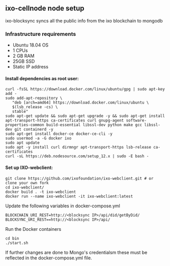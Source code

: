 


## ixo-cellnode node setup

ixo-blocksync syncs all the public info from the ixo blockchain to mongodb

### Infrastructure requirements

* Ubuntu 18.04 OS
* 1 CPUs
* 2 GB RAM
* 25GB SSD
* Static IP address


#### Install dependencies as root user: 


```text
curl -fsSL https://download.docker.com/linux/ubuntu/gpg | sudo apt-key add -
sudo add-apt-repository \
   "deb [arch=amd64] https://download.docker.com/linux/ubuntu \
   $(lsb_release -cs) \
   stable"
sudo apt-get update && sudo apt-get upgrade -y && sudo apt-get install apt-transport-https ca-certificates curl gnupg-agent software-properties-common build-essential libssl-dev python make gcc libssl-dev git containerd -y
sudo apt-get install docker-ce docker-ce-cli -y
sudo usermod -a -G docker ixo
sudo apt update
sudo apt -y install curl dirmngr apt-transport-https lsb-release ca-certificates
curl -sL https://deb.nodesource.com/setup_12.x | sudo -E bash -
```

#### Set up IXO-webclient: 

```text
git clone https://github.com/ixofoundation/ixo-webclient.git # or clone your own fork
cd ixo-webclient/
docker build . -t ixo-webclient
docker run --name ixo-webclient -it ixo-webclient:latest
```

Update the following variables in docker-compose.yml
```
BLOCKCHAIN_URI_REST=http://<blocksync IP>/api/did/getByDid/
BLOCKSYNC_URI_REST==http://<blocksync IP>/api/
```

Run the Docker containers
```text
cd bin
./start.sh
```

If further changes are done to Mongo's credentialsm these must be reflected in the docker-compose.yml file.
